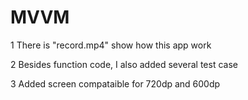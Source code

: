 # MVVM


1 There is "record.mp4" show how this app work


2 Besides function code, I also added several test case


3 Added screen compataible for 720dp and 600dp
